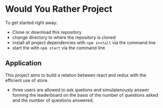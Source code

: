 # Would You Rather Project

To get started right away:
* Clone or download this repository
* change directory to where the repository is cloned
* install all project dependencies with `npm install` via the command line
* start the with `npm start` via the command line

## Application
This project aims to build a relation between react and redux with the efficient use of store.
* three users are allowed to ask quetions and simulatenously answer forming the leaderboard on the basis of the number of questions asked and the number of questions answered.